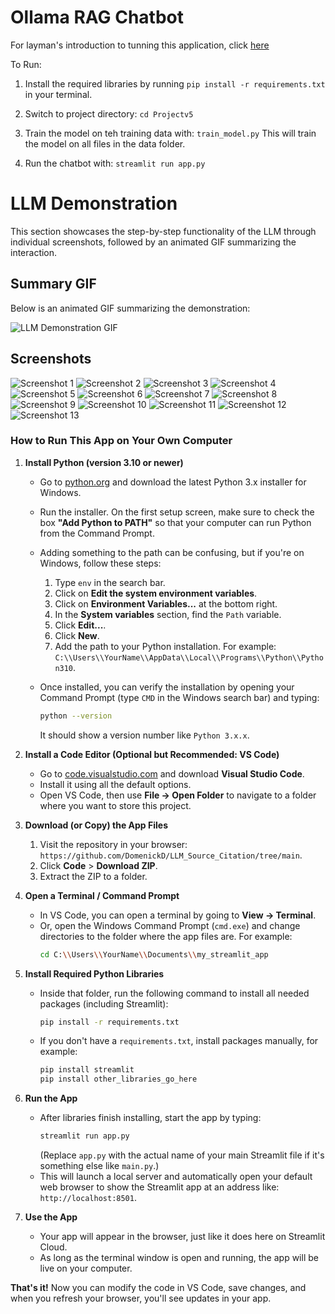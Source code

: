 # Ollama RAG Chatbot

For layman's introduction to tunning this application, click [here](#how-to-run-this-app-on-your-own-computer)

To Run: 
1. Install the required libraries by running `pip install -r requirements.txt` in your terminal.

2. Switch to project directory:
```cd Projectv5```

3. Train the model on teh training data with:
```train_model.py```
This will train the model on all files in the data folder.

4. Run the chatbot with:
```streamlit run app.py```

# LLM Demonstration

This section showcases the step-by-step functionality of the LLM through individual screenshots, followed by an animated GIF summarizing the interaction.

## Summary GIF

Below is an animated GIF summarizing the demonstration:

![LLM Demonstration GIF](Pictures/LLM_GIF.gif)

## Screenshots

![Screenshot 1](Pictures/llm_1.png)
![Screenshot 2](Pictures/llm_2.png)
![Screenshot 3](Pictures/llm_3.png)
![Screenshot 4](Pictures/llm_4.png)
![Screenshot 5](Pictures/llm_5.png)
![Screenshot 6](Pictures/llm_6.png)
![Screenshot 7](Pictures/llm_7.png)
![Screenshot 8](Pictures/llm_8.png)
![Screenshot 9](Pictures/llm_9.png)
![Screenshot 10](Pictures/llm_10.png)
![Screenshot 11](Pictures/llm_11.png)
![Screenshot 12](Pictures/llm_12.png)
![Screenshot 13](Pictures/llm_13.png)

### How to Run This App on Your Own Computer

1. **Install Python (version 3.10 or newer)**  
   - Go to [python.org](https://www.python.org/downloads) and download the latest Python 3.x installer for Windows.  
   - Run the installer. On the first setup screen, make sure to check the box **"Add Python to PATH"** so that your computer can run Python from the Command Prompt.
   - Adding something to the path can be confusing, but if you're on Windows, follow these steps:  
     
     1. Type `env` in the search bar.  
     2. Click on **Edit the system environment variables**.  
     3. Click on **Environment Variables...** at the bottom right.  
     4. In the **System variables** section, find the `Path` variable.  
     5. Click **Edit...**.  
     6. Click **New**.  
     7. Add the path to your Python installation. For example:  
        `C:\\Users\\YourName\\AppData\\Local\\Programs\\Python\\Python310`.  
   - Once installed, you can verify the installation by opening your Command Prompt (type `CMD` in the Windows search bar) and typing:
     ```bash
     python --version
     ```
     It should show a version number like `Python 3.x.x`.

2. **Install a Code Editor (Optional but Recommended: VS Code)**  
   - Go to [code.visualstudio.com](https://code.visualstudio.com) and download **Visual Studio Code**.  
   - Install it using all the default options.  
   - Open VS Code, then use **File → Open Folder** to navigate to a folder where you want to store this project.

3. **Download (or Copy) the App Files**  
   1. Visit the repository in your browser:  
      `https://github.com/DomenickD/LLM_Source_Citation/tree/main`.  
   2. Click **Code** > **Download ZIP**.  
   3. Extract the ZIP to a folder.

4. **Open a Terminal / Command Prompt**  
   - In VS Code, you can open a terminal by going to **View → Terminal**.  
   - Or, open the Windows Command Prompt (`cmd.exe`) and change directories to the folder where the app files are. For example:
     ```bash
     cd C:\\Users\\YourName\\Documents\\my_streamlit_app
     ```

5. **Install Required Python Libraries**  
   - Inside that folder, run the following command to install all needed packages (including Streamlit):
     ```bash
     pip install -r requirements.txt
     ```
   - If you don't have a `requirements.txt`, install packages manually, for example:
     ```bash
     pip install streamlit
     pip install other_libraries_go_here
     ```

6. **Run the App**  
   - After libraries finish installing, start the app by typing:
     ```bash
     streamlit run app.py
     ```
     (Replace `app.py` with the actual name of your main Streamlit file if it's something else like `main.py`.)  
   - This will launch a local server and automatically open your default web browser to show the Streamlit app at an address like:  
     `http://localhost:8501`.

7. **Use the App**  
   - Your app will appear in the browser, just like it does here on Streamlit Cloud.  
   - As long as the terminal window is open and running, the app will be live on your computer.

**That's it!** Now you can modify the code in VS Code, save changes, and when you refresh your browser, you'll see updates in your app.
